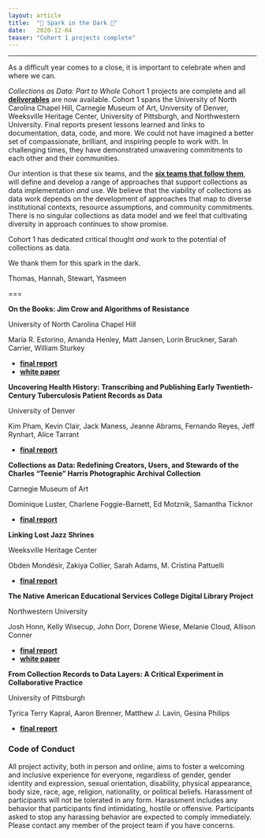 ```yaml
---
layout: article
title:  "💫 Spark in the Dark 💫"
date:   2020-12-04 
teaser: "Cohort 1 projects complete"
---
```

---

As a difficult year comes to a close, it is important to celebrate when and where we can. 

*Collections as Data: Part to Whole* Cohort 1 projects are complete and all [**deliverables**](https://osf.io/r9n3s/wiki/home/) are now available. Cohort 1 spans the University of North Carolina Chapel Hill, Carnegie Museum of Art, University of Denver, Weeksville Heritage Center, University of Pittsburgh, and Northwestern University. Final reports present lessons learned and links to documentation, data, code, and more. We could not have imagined a better set of compassionate, brilliant, and inspiring people to work with. In challenging times, they have demonstrated unwavering commitments to each other and their communities. 

Our intention is that these six teams, and the [**six teams that follow them**](https://collectionsasdata.github.io/part2whole/cohortone/), will define and develop a range of approaches that support collections as data implementation *and* use. We believe that the viability of collections as data work depends on the development of approaches that map to diverse institutional contexts, resource assumptions, and community commitments. There is no singular collections as data model and we feel that cultivating diversity in approach continues to show promise. 

Cohort 1 has dedicated critical thought *and* work to the potential of collections as data. 

We thank them for this spark in the dark. 

Thomas, Hannah, Stewart, Yasmeen 

===


**On the Books: Jim Crow and Algorithms of Resistance**

University of North Carolina Chapel Hill

María R. Estorino, Amanda Henley, Matt Jansen, Lorin Bruckner, Sarah Carrier, William Sturkey

* [**final report**](https://osf.io/2ep3f/)
* [**white paper**](https://cdr.lib.unc.edu/concern/scholarly_works/fq978105r?locale=en)

**Uncovering Health History: Transcribing and Publishing Early Twentieth-Century Tuberculosis Patient Records as Data**

University of Denver

Kim Pham, Kevin Clair, Jack Maness, Jeanne Abrams, Fernando Reyes, Jeff Rynhart, Alice Tarrant

* [**final report**](https://osf.io/fea7m/)

**Collections as Data: Redefining Creators, Users, and Stewards of the Charles “Teenie” Harris Photographic Archival Collection**

Carnegie Museum of Art

Dominique Luster, Charlene Foggie-Barnett, Ed Motznik, Samantha Ticknor

* [**final report**](https://osf.io/d9fst/)

**Linking Lost Jazz Shrines**

Weeksville Heritage Center

Obden Mondésir, Zakiya Collier, Sarah Adams, M. Cristina Pattuelli

* [**final report**](https://osf.io/8kydr/)

**The Native American Educational Services College Digital Library Project**

Northwestern University

Josh Honn, Kelly Wisecup, John Dorr, Dorene Wiese, Melanie Cloud, Allison Conner

* [**final report**](https://osf.io/2ruxt/)
* [**white paper**](https://osf.io/h9mc4/)

**From Collection Records to Data Layers: A Critical Experiment in Collaborative Practice**

University of Pittsburgh

Tyrica Terry Kapral, Aaron Brenner, Matthew J. Lavin, Gesina Philips

* [**final report**](https://osf.io/djgpz/)





### Code of Conduct

All project activity, both in person and online, aims to foster a welcoming and inclusive experience for everyone, regardless of gender, gender identity and expression, sexual orientation, disability, physical appearance, body size, race, age, religion, nationality, or political beliefs. Harassment of participants will not be tolerated in any form. Harassment includes any behavior that participants find intimidating, hostile or offensive. Participants asked to stop any harassing behavior are expected to comply immediately. Please contact any member of the project team if you have concerns.
